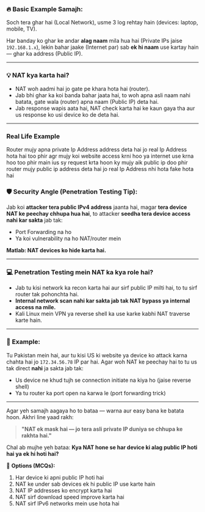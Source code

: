 ### 🔥 **Basic Example Samajh:**

Soch tera ghar hai (Local Network), usme 3 log rehtay hain (devices: laptop, mobile, TV).

Har banday ko ghar ke andar **alag naam** mila hua hai (Private IPs jaise `192.168.1.x`),
lekin bahar jaake (Internet par) sab **ek hi naam** use kartay hain — ghar ka address (Public IP).

---

### 💡 **NAT kya karta hai?**

* NAT woh aadmi hai jo gate pe khara hota hai (router).
* Jab bhi ghar ka koi banda bahar jaata hai, to woh apna asli naam nahi batata, gate wala (router) apna naam (Public IP) deta hai.
* Jab response wapis aata hai, NAT check karta hai ke kaun gaya tha aur us response ko usi device ko de deta hai.

---

### Real Life Example
Router mujy apna private Ip Address address deta hai jo real Ip Address hota hai too phir agr mujy koi website access krni hoo ya internet use krna hoo too phir main ius sy request krta hoon ky mujy aik public ip doo phir router mujy public ip address deta hai jo real Ip Address nhi hota fake hota hai

### 🛡️ **Security Angle (Penetration Testing Tip):**

Jab koi **attacker tera public IPv4 address** jaanta hai, magar **tera device NAT ke peechay chhupa hua hai**,
to attacker **seedha tera device access nahi kar sakta** jab tak:

* Port Forwarding na ho
* Ya koi vulnerability na ho NAT/router mein

**Matlab: NAT devices ko hide karta hai.**

---

### 💻 **Penetration Testing mein NAT ka kya role hai?**

* Jab tu kisi network ka recon karta hai aur sirf public IP milti hai, to tu sirf router tak pohonchta hai.
* **Internal network scan nahi kar sakta jab tak NAT bypass ya internal access na mile.**
* Kali Linux mein VPN ya reverse shell ka use karke kabhi NAT traverse karte hain.

---

### 🤔 Example:

Tu Pakistan mein hai, aur tu kisi US ki website ya device ko attack karna chahta hai jo `172.34.56.78` IP par hai.
Agar woh NAT ke peechay hai to tu us tak direct **nahi** ja sakta jab tak:

* Us device ne khud tujh se connection initiate na kiya ho (jaise reverse shell)
* Ya tu router ka port open na karwa le (port forwarding trick)

---

Agar yeh samajh aagaya ho to bataa — warna aur easy bana ke batata hoon.
Akhri line yaad rakh:

> **"NAT ek mask hai — jo tera asli private IP duniya se chhupa ke rakhta hai."**

Chal ab mujhe yeh bataa:
**Kya NAT hone se har device ki alag public IP hoti hai ya ek hi hoti hai?**

🧠 **Options (MCQs):**

1. Har device ki apni public IP hoti hai
2. NAT ke under sab devices ek hi public IP use karte hain
3. NAT IP addresses ko encrypt karta hai
4. NAT sirf download speed improve karta hai
5. NAT sirf IPv6 networks mein use hota hai
